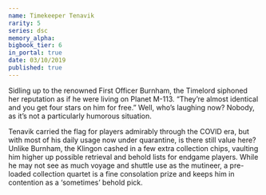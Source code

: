 ```yaml
---
name: Timekeeper Tenavik
rarity: 5
series: dsc
memory_alpha:
bigbook_tier: 6
in_portal: true
date: 03/10/2019
published: true
---
```


Sidling up to the renowned First Officer Burnham, the Timelord siphoned her reputation as if he were living on Planet M-113. “They’re almost identical and you get four stars on him for free.” Well, who’s laughing now? Nobody, as it’s not a particularly humorous situation.

Tenavik carried the flag for players admirably through the COVID era, but with most of his daily usage now under quarantine, is there still value here? Unlike Burnham, the Klingon cashed in a few extra collection chips, vaulting him higher up possible retrieval and behold lists for endgame players. While he may not see as much voyage and shuttle use as the mutineer, a pre-loaded collection quartet is a fine consolation prize and keeps him in contention as a ‘sometimes’ behold pick.
